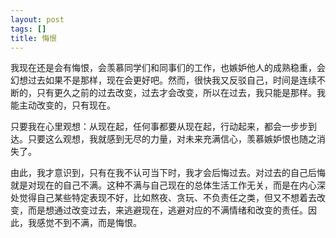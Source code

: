 ```yaml
---
layout: post
tags: []
title: 悔恨
---
```


我现在还是会有悔恨，会羡慕同学们和同事们的工作，也嫉妒他人的成熟稳重，会幻想过去如果不是那样，现在会更好吧。然而，很快我又反驳自己，时间是连续不断的，只有更久之前的过去改变，过去才会改变，所以在过去，我只能是那样。我能主动改变的，只有现在。

只要我在心里观想：从现在起，任何事都要从现在起，行动起来，都会一步步到达。只要这么观想，我就感到无尽的力量，对未来充满信心，羡慕嫉妒恨也随之消失了。

由此，我才意识到，只有在我不认可当下时，我才会后悔过去。对过去的自己后悔就是对现在的自己不满。这种不满与自己现在的总体生活工作无关，而是在内心深处觉得自己某些特定表现不好，比如熬夜、贪玩、不负责任之类，但又不想着去改变，而是想通过改变过去，来逃避现在，逃避对应的不满情绪和改变的责任。因此，我感觉不到不满，而是悔恨。

